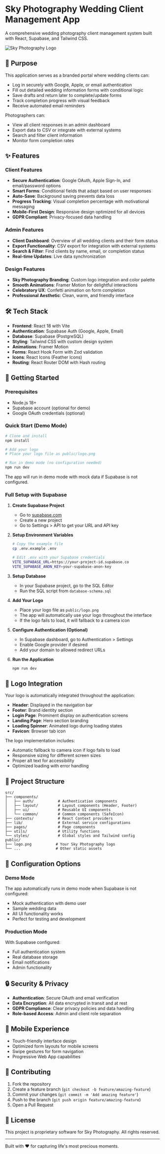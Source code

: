 # Sky Photography Wedding Client Management App

A comprehensive wedding photography client management system built with React, Supabase, and Tailwind CSS.

![Sky Photography Logo](./public/logo.png)

## 🎯 Purpose

This application serves as a branded portal where wedding clients can:
- Log in securely with Google, Apple, or email authentication
- Fill out detailed wedding information forms with conditional logic
- Save drafts and return later to complete/update forms
- Track completion progress with visual feedback
- Receive automated email reminders

Photographers can:
- View all client responses in an admin dashboard
- Export data to CSV or integrate with external systems
- Search and filter client information
- Monitor form completion rates

## ✨ Features

### Client Features
- **Secure Authentication**: Google OAuth, Apple Sign-In, and email/password options
- **Smart Forms**: Conditional fields that adapt based on user responses
- **Auto-Save**: Background saving prevents data loss
- **Progress Tracking**: Visual completion percentage with motivational messaging
- **Mobile-First Design**: Responsive design optimized for all devices
- **GDPR Compliant**: Privacy-focused data handling

### Admin Features
- **Client Dashboard**: Overview of all wedding clients and their form status
- **Export Functionality**: CSV export for integration with external systems
- **Search & Filter**: Find clients by name, email, or completion status
- **Real-time Updates**: Live data synchronization

### Design Features
- **Sky Photography Branding**: Custom logo integration and color palette
- **Smooth Animations**: Framer Motion for delightful interactions
- **Celebratory UX**: Confetti animation on form completion
- **Professional Aesthetic**: Clean, warm, and friendly interface

## 🛠️ Tech Stack

- **Frontend**: React 18 with Vite
- **Authentication**: Supabase Auth (Google, Apple, Email)
- **Database**: Supabase (PostgreSQL)
- **Styling**: Tailwind CSS with custom design system
- **Animations**: Framer Motion
- **Forms**: React Hook Form with Zod validation
- **Icons**: React Icons (Feather Icons)
- **Routing**: React Router DOM with Hash routing

## 🚀 Getting Started

### Prerequisites
- Node.js 18+
- Supabase account (optional for demo)
- Google OAuth credentials (optional)

### Quick Start (Demo Mode)
```bash
# Clone and install
npm install

# Add your logo
# Place your logo file as public/logo.png

# Run in demo mode (no configuration needed)
npm run dev
```

The app will run in demo mode with mock data if Supabase is not configured.

### Full Setup with Supabase

1. **Create Supabase Project**
   - Go to [supabase.com](https://supabase.com)
   - Create a new project
   - Go to Settings > API to get your URL and API key

2. **Setup Environment Variables**
   ```bash
   # Copy the example file
   cp .env.example .env
   
   # Edit .env with your Supabase credentials
   VITE_SUPABASE_URL=https://your-project-id.supabase.co
   VITE_SUPABASE_ANON_KEY=your-supabase-anon-key
   ```

3. **Setup Database**
   - In your Supabase project, go to the SQL Editor
   - Run the SQL script from `database-schema.sql`

4. **Add Your Logo**
   - Place your logo file as `public/logo.png`
   - The app will automatically use your logo throughout the interface
   - If the logo fails to load, it will fallback to a camera icon

5. **Configure Authentication (Optional)**
   - In Supabase dashboard, go to Authentication > Settings
   - Enable Google provider if desired
   - Add your domain to allowed redirect URLs

6. **Run the Application**
   ```bash
   npm run dev
   ```

## 🎨 Logo Integration

Your logo is automatically integrated throughout the application:

- **Header**: Displayed in the navigation bar
- **Footer**: Brand identity section
- **Login Page**: Prominent display on authentication screens
- **Landing Page**: Hero section branding
- **Loading Spinner**: Animated logo during loading states
- **Favicon**: Browser tab icon

The logo implementation includes:
- Automatic fallback to camera icon if logo fails to load
- Responsive sizing for different screen sizes
- Proper alt text for accessibility
- Optimized loading with error handling

## 📁 Project Structure

```
src/
├── components/
│   ├── auth/           # Authentication components
│   ├── layout/         # Layout components (Header, Footer)
│   ├── ui/             # Reusable UI components
│   └── common/         # Common components (SafeIcon)
├── contexts/           # React Context providers
├── lib/                # External service configurations
├── pages/              # Page components
├── utils/              # Utility functions
└── styles/             # Global styles and Tailwind config
public/
├── logo.png           # Your Sky Photography logo
└── ...                # Other static assets
```

## 🔧 Configuration Options

### Demo Mode
The app automatically runs in demo mode when Supabase is not configured:
- Mock authentication with demo user
- Sample wedding data
- All UI functionality works
- Perfect for testing and development

### Production Mode
With Supabase configured:
- Full authentication system
- Real database storage
- Email notifications
- Admin functionality

## 🔒 Security & Privacy

- **Authentication**: Secure OAuth and email verification
- **Data Encryption**: All data encrypted in transit and at rest
- **GDPR Compliance**: Clear privacy policies and data handling
- **Role-based Access**: Admin and client role separation

## 📱 Mobile Experience

- Touch-friendly interface design
- Optimized form layouts for mobile screens
- Swipe gestures for form navigation
- Progressive Web App capabilities

## 🤝 Contributing

1. Fork the repository
2. Create a feature branch (`git checkout -b feature/amazing-feature`)
3. Commit your changes (`git commit -m 'Add amazing feature'`)
4. Push to the branch (`git push origin feature/amazing-feature`)
5. Open a Pull Request

## 📄 License

This project is proprietary software for Sky Photography. All rights reserved.

---

Built with ❤️ for capturing life's most precious moments.